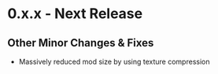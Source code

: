 # 0.x.x - Next Release

## Other Minor Changes & Fixes
- Massively reduced mod size by using texture compression